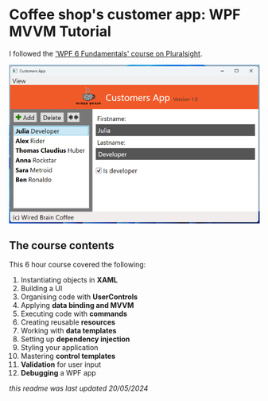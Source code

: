 
# Coffee shop's customer app: WPF MVVM Tutorial
I followed the ['WPF 6 Fundamentals' course on Pluralsight](https://app.pluralsight.com/library/courses/wpf-6-fundamentals/table-of-contents). 

![A screenshot of the app.](/Images/screenshot.png)

## The course contents
This 6 hour course covered the following:
1.  Instantiating objects in __XAML__
2. Building a UI
3. Organising code with __UserControls__
4. Applying __data binding and MVVM__
5. Executing code with __commands__
6. Creating reusable __resources__
7. Working with __data templates__
8. Setting up __dependency injection__
9. Styling your application
10. Mastering __control templates__
11. __Validation__ for user input 
12. __Debugging__ a WPF app
 
_this readme was last updated 20/05/2024_